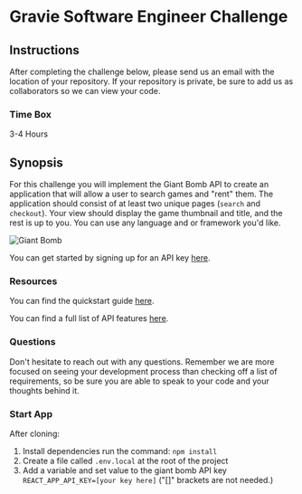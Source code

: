 # Gravie Software Engineer Challenge

## Instructions
After completing the challenge below, please send us an email with the location of your repository. If your repository is private, be sure to add us as collaborators so we can view your code.

### Time Box
3-4 Hours

## Synopsis

For this challenge you will implement the Giant Bomb API to create an application that will allow a user to search games and "rent" them. The application should consist of at least two unique pages (`search` and `checkout`). Your view should display the game thumbnail and title, and the rest is up to you. You can use any language and or framework you'd like.

![Giant Bomb](https://upload.wikimedia.org/wikipedia/en/4/4b/Giant_Bomb_logo.png)

You can get started by signing up for an API key [here](https://www.giantbomb.com/api/).

### Resources

You can find the quickstart guide [here](https://www.giantbomb.com/forums/api-developers-3017/quick-start-guide-to-using-the-api-1427959/).

You can find a full list of API features [here](https://www.giantbomb.com/api/documentation).

### Questions

Don't hesitate to reach out with any questions. Remember we are more focused on seeing your development process than checking off a list of requirements, so be sure you are able to speak to your code and your thoughts behind it.


### Start App
After cloning:
1. Install dependencies run the command: `npm install`
2. Create a file called `.env.local` at the root of the project
3. Add a variable and set value to the giant bomb API key `REACT_APP_API_KEY=[your key here]` ("[]" brackets are not needed.)